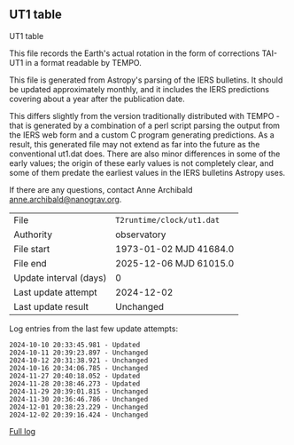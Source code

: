 
## UT1 table

UT1 table

This file records the Earth's actual rotation in the form of
corrections TAI-UT1 in a format readable by TEMPO.

This file is generated from Astropy's parsing of the IERS
bulletins. It should be updated approximately monthly, and it
includes the IERS predictions covering about a year after the
publication date.

This differs slightly from the version traditionally distributed
with TEMPO - that is generated by a combination of a perl script
parsing the output from the IERS web form and a custom C program
generating predictions. As a result, this generated file may not
extend as far into the future as the conventional ut1.dat does.
There are also minor differences in some of the early values; the
origin of these early values is not completely clear, and some of
them predate the earliest values in the IERS bulletins Astropy uses.

If there are any questions, contact Anne Archibald
<anne.archibald@nanograv.org>.

|     |     |
|:--- |:--- |
| File | `T2runtime/clock/ut1.dat` |
| Authority | observatory |
| File start | 1973-01-02 MJD 41684.0 |
| File end | 2025-12-06 MJD 61015.0 |
| Update interval (days) | 0 |
| Last update attempt | 2024-12-02 |
| Last update result | Unchanged |

Log entries from the last few update attempts:
```
2024-10-10 20:33:45.981 - Updated
2024-10-11 20:39:23.897 - Unchanged
2024-10-12 20:31:38.921 - Unchanged
2024-10-16 20:34:06.785 - Unchanged
2024-11-27 20:40:18.052 - Updated
2024-11-28 20:38:46.273 - Updated
2024-11-29 20:39:01.815 - Unchanged
2024-11-30 20:36:46.786 - Unchanged
2024-12-01 20:38:23.229 - Unchanged
2024-12-02 20:39:16.424 - Unchanged
```
[Full log](https://raw.githubusercontent.com/ipta/pulsar-clock-corrections/main/log/T2runtime/clock/ut1.dat.log)
